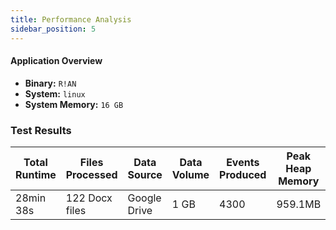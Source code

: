 ```yaml
---
title: Performance Analysis
sidebar_position: 5
---
```


#### Application Overview
- **Binary:** `R!AN`
- **System:** `linux`
- **System Memory:** `16 GB`

### Test Results


| Total Runtime | Files Processed | Data Source  | Data Volume | Events Produced | Peak Heap Memory | Peak RSS | Memory Leaked | Allocation Calls | Temporary Allocations | Avg. Processing Time | Avg. Throughput |
|---------------|-----------------|--------------|-------------|-----------------|------------------|----------|---------------|------------------|-----------------------|----------------------|----------------|
| 28min 38s | 122 Docx files | Google Drive | 1 GB | 4300 | 959.1MB | 1.1GB | 8.5MB | 2,551,287,988 | 77,949,818 | 14.08s | 4.26 files/min |


